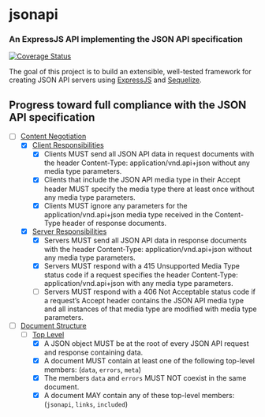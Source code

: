 # jsonapi
### An ExpressJS API implementing the JSON API specification

[![Coverage Status](https://coveralls.io/repos/github/timrourke/jsonapi/badge.svg?branch=master)](https://coveralls.io/github/timrourke/jsonapi?branch=master)

The goal of this project is to build an extensible, well-tested framework for creating JSON API servers using [ExpressJS](https://github.com/expressjs/express) and [Sequelize](https://github.com/sequelize/sequelize).

## Progress toward full compliance with the JSON API specification

- [ ] [Content Negotiation](http://jsonapi.org/format/#content-negotiation)
  - [x] [Client Responsibilities](http://jsonapi.org/format/#content-negotiation-clients)
    - [x] Clients MUST send all JSON API data in request documents with the header Content-Type: application/vnd.api+json without any media type parameters.
    - [x] Clients that include the JSON API media type in their Accept header MUST specify the media type there at least once without any media type parameters.
    - [x] Clients MUST ignore any parameters for the application/vnd.api+json media type received in the Content-Type header of response documents.
  - [x] [Server Responsibilities](http://jsonapi.org/format/#content-negotiation-servers)
    - [x] Servers MUST send all JSON API data in response documents with the header Content-Type: application/vnd.api+json without any media type parameters.
    - [x] Servers MUST respond with a 415 Unsupported Media Type status code if a request specifies the header Content-Type: application/vnd.api+json with any media type parameters.
    - [ ] Servers MUST respond with a 406 Not Acceptable status code if a request’s Accept header contains the JSON API media type and all instances of that media type are modified with media type parameters.

- [ ] [Document Structure](http://jsonapi.org/format/#document-structure)
	- [ ] [Top Level](http://jsonapi.org/format/#document-top-level)
		- [x] A JSON object MUST be at the root of every JSON API request and response containing data.
		- [x] A document MUST contain at least one of the following top-level members: (`data`, `errors`, `meta`)
		- [x] The members `data` and `errors` MUST NOT coexist in the same document.
		- [x] A document MAY contain any of these top-level members: (`jsonapi`, `links`, `included`)
